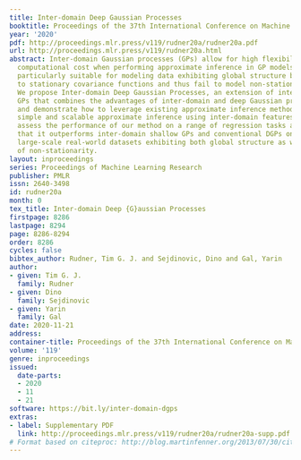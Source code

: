 ```yaml
---
title: Inter-domain Deep Gaussian Processes
booktitle: Proceedings of the 37th International Conference on Machine Learning
year: '2020'
pdf: http://proceedings.mlr.press/v119/rudner20a/rudner20a.pdf
url: http://proceedings.mlr.press/v119/rudner20a.html
abstract: Inter-domain Gaussian processes (GPs) allow for high flexibility and low
  computational cost when performing approximate inference in GP models. They are
  particularly suitable for modeling data exhibiting global structure but are limited
  to stationary covariance functions and thus fail to model non-stationary data effectively.
  We propose Inter-domain Deep Gaussian Processes, an extension of inter-domain shallow
  GPs that combines the advantages of inter-domain and deep Gaussian processes (DGPs),
  and demonstrate how to leverage existing approximate inference methods to perform
  simple and scalable approximate inference using inter-domain features in DGPs. We
  assess the performance of our method on a range of regression tasks and demonstrate
  that it outperforms inter-domain shallow GPs and conventional DGPs on challenging
  large-scale real-world datasets exhibiting both global structure as well as a high-degree
  of non-stationarity.
layout: inproceedings
series: Proceedings of Machine Learning Research
publisher: PMLR
issn: 2640-3498
id: rudner20a
month: 0
tex_title: Inter-domain Deep {G}aussian Processes
firstpage: 8286
lastpage: 8294
page: 8286-8294
order: 8286
cycles: false
bibtex_author: Rudner, Tim G. J. and Sejdinovic, Dino and Gal, Yarin
author:
- given: Tim G. J.
  family: Rudner
- given: Dino
  family: Sejdinovic
- given: Yarin
  family: Gal
date: 2020-11-21
address: 
container-title: Proceedings of the 37th International Conference on Machine Learning
volume: '119'
genre: inproceedings
issued:
  date-parts:
  - 2020
  - 11
  - 21
software: https://bit.ly/inter-domain-dgps
extras:
- label: Supplementary PDF
  link: http://proceedings.mlr.press/v119/rudner20a/rudner20a-supp.pdf
# Format based on citeproc: http://blog.martinfenner.org/2013/07/30/citeproc-yaml-for-bibliographies/
---
```

